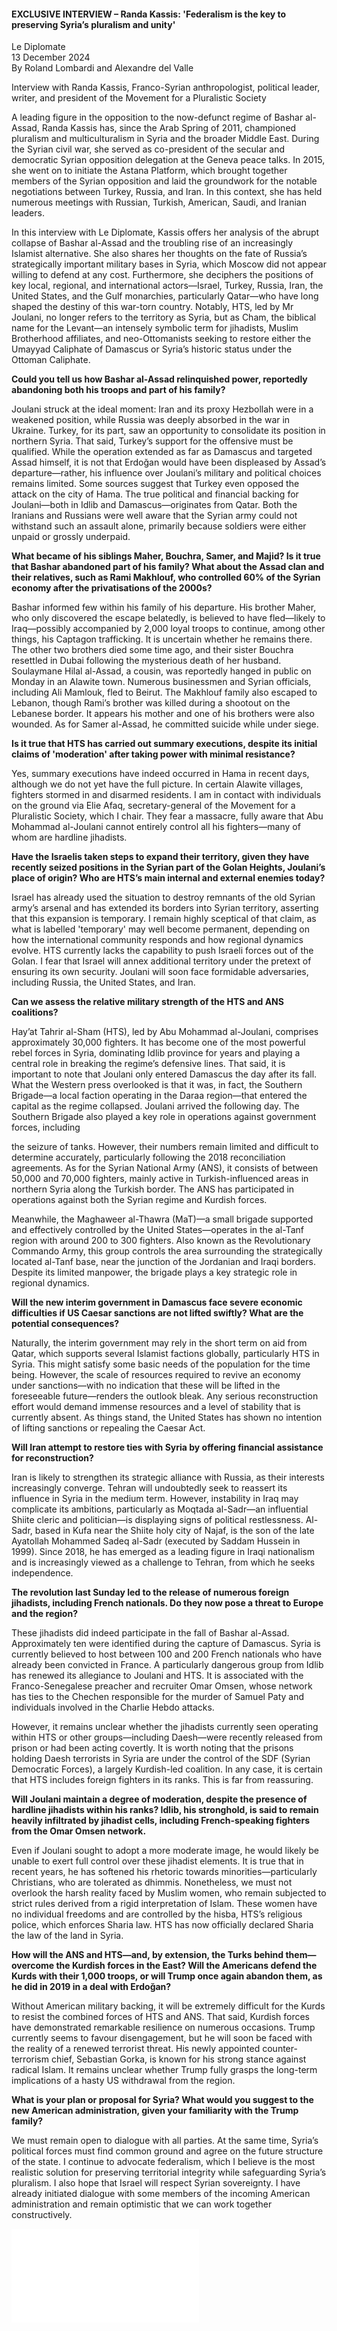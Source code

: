 <h4>EXCLUSIVE INTERVIEW – Randa Kassis: 'Federalism is the key to preserving Syria’s pluralism and unity'</h4>

Le Diplomate  
13 December 2024  
By Roland Lombardi and Alexandre del Valle

Interview with Randa Kassis, Franco-Syrian anthropologist, political leader, writer, and president of the Movement for a Pluralistic Society

A leading figure in the opposition to the now-defunct regime of Bashar al-Assad, Randa Kassis has, since the Arab Spring of 2011, championed pluralism and multiculturalism in Syria and the broader Middle East. During the Syrian civil war, she served as co-president of the secular and democratic Syrian opposition delegation at the Geneva peace talks. In 2015, she went on to initiate the Astana Platform, which brought together members of the Syrian opposition and laid the groundwork for the notable negotiations between Turkey, Russia, and Iran. In this context, she has held numerous meetings with Russian, Turkish, American, Saudi, and Iranian leaders.

In this interview with Le Diplomate, Kassis offers her analysis of the abrupt collapse of Bashar al-Assad and the troubling rise of an increasingly Islamist alternative. She also shares her thoughts on the fate of Russia’s strategically important military bases in Syria, which Moscow did not appear willing to defend at any cost. Furthermore, she deciphers the positions of key local, regional, and international actors—Israel, Turkey, Russia, Iran, the United States, and the Gulf monarchies, particularly Qatar—who have long shaped the destiny of this war-torn country. Notably, HTS, led by Mr Joulani, no longer refers to the territory as Syria, but as Cham, the biblical name for the Levant—an intensely symbolic term for jihadists, Muslim Brotherhood affiliates, and neo-Ottomanists seeking to restore either the Umayyad Caliphate of Damascus or Syria’s historic status under the Ottoman Caliphate.

<b>Could you tell us how Bashar al-Assad relinquished power, reportedly abandoning both his troops and part of his family?</b>

Joulani struck at the ideal moment: Iran and its proxy Hezbollah were in a weakened position, while Russia was deeply absorbed in the war in Ukraine. Turkey, for its part, saw an opportunity to consolidate its position in northern Syria. That said, Turkey’s support for the offensive must be qualified. While the operation extended as far as Damascus and targeted Assad himself, it is not that Erdoğan would have been displeased by Assad’s departure—rather, his influence over Joulani’s military and political choices remains limited. Some sources suggest that Turkey even opposed the attack on the city of Hama. The true political and financial backing for Joulani—both in Idlib and Damascus—originates from Qatar. Both the Iranians and Russians were well aware that the Syrian army could not withstand such an assault alone, primarily because soldiers were either unpaid or grossly underpaid.

<b>What became of his siblings Maher, Bouchra, Samer, and Majid? Is it true that Bashar abandoned part of his family? What about the Assad clan and their relatives, such as Rami Makhlouf, who controlled 60% of the Syrian economy after the privatisations of the 2000s?</b>

Bashar informed few within his family of his departure. His brother Maher, who only discovered the escape belatedly, is believed to have fled—likely to Iraq—possibly accompanied by 2,000 loyal troops to continue, among other things, his Captagon trafficking. It is uncertain whether he remains there. The other two brothers died some time ago, and their sister Bouchra resettled in Dubai following the mysterious death of her husband. Soulaymane Hilal al-Assad, a cousin, was reportedly hanged in public on Monday in an Alawite town. Numerous businessmen and Syrian officials, including Ali Mamlouk, fled to Beirut. The Makhlouf family also escaped to Lebanon, though Rami’s brother was killed during a shootout on the Lebanese border. It appears his mother and one of his brothers were also wounded. As for Samer al-Assad, he committed suicide while under siege.

<b>Is it true that HTS has carried out summary executions, despite its initial claims of 'moderation' after taking power with minimal resistance?</b>

Yes, summary executions have indeed occurred in Hama in recent days, although we do not yet have the full picture. In certain Alawite villages, fighters stormed in and disarmed residents. I am in contact with individuals on the ground via Elie Afaq, secretary-general of the Movement for a Pluralistic Society, which I chair. They fear a massacre, fully aware that Abu Mohammad al-Joulani cannot entirely control all his fighters—many of whom are hardline jihadists.

<b>Have the Israelis taken steps to expand their territory, given they have recently seized positions in the Syrian part of the Golan Heights, Joulani’s place of origin? Who are HTS’s main internal and external enemies today?</b>

Israel has already used the situation to destroy remnants of the old Syrian army’s arsenal and has extended its borders into Syrian territory, asserting that this expansion is temporary. I remain highly sceptical of that claim, as what is labelled 'temporary' may well become permanent, depending on how the international community responds and how regional dynamics evolve. HTS currently lacks the capability to push Israeli forces out of the Golan. I fear that Israel will annex additional territory under the pretext of ensuring its own security. Joulani will soon face formidable adversaries, including Russia, the United States, and Iran.

<b>Can we assess the relative military strength of the HTS and ANS coalitions?</b>

Hay’at Tahrir al-Sham (HTS), led by Abu Mohammad al-Joulani, comprises approximately 30,000 fighters. It has become one of the most powerful rebel forces in Syria, dominating Idlib province for years and playing a central role in breaking the regime’s defensive lines. That said, it is important to note that Joulani only entered Damascus the day after its fall. What the Western press overlooked is that it was, in fact, the Southern Brigade—a local faction operating in the Daraa region—that entered the capital as the regime collapsed. Joulani arrived the following day. The Southern Brigade also played a key role in operations against government forces, including

the seizure of tanks. However, their numbers remain limited and difficult to determine accurately, particularly following the 2018 reconciliation agreements. As for the Syrian National Army (ANS), it consists of between 50,000 and 70,000 fighters, mainly active in Turkish-influenced areas in northern Syria along the Turkish border. The ANS has participated in operations against both the Syrian regime and Kurdish forces.

Meanwhile, the Maghaweer al-Thawra (MaT)—a small brigade supported and effectively controlled by the United States—operates in the al-Tanf region with around 200 to 300 fighters. Also known as the Revolutionary Commando Army, this group controls the area surrounding the strategically located al-Tanf base, near the junction of the Jordanian and Iraqi borders. Despite its limited manpower, the brigade plays a key strategic role in regional dynamics.

<b>Will the new interim government in Damascus face severe economic difficulties if US Caesar sanctions are not lifted swiftly? What are the potential consequences?</b>

Naturally, the interim government may rely in the short term on aid from Qatar, which supports several Islamist factions globally, particularly HTS in Syria. This might satisfy some basic needs of the population for the time being. However, the scale of resources required to revive an economy under sanctions—with no indication that these will be lifted in the foreseeable future—renders the outlook bleak. Any serious reconstruction effort would demand immense resources and a level of stability that is currently absent. As things stand, the United States has shown no intention of lifting sanctions or repealing the Caesar Act.

<b>Will Iran attempt to restore ties with Syria by offering financial assistance for reconstruction?</b>

Iran is likely to strengthen its strategic alliance with Russia, as their interests increasingly converge. Tehran will undoubtedly seek to reassert its influence in Syria in the medium term. However, instability in Iraq may complicate its ambitions, particularly as Moqtada al-Sadr—an influential Shiite cleric and politician—is displaying signs of political restlessness. Al-Sadr, based in Kufa near the Shiite holy city of Najaf, is the son of the late Ayatollah Mohammed Sadeq al-Sadr (executed by Saddam Hussein in 1999). Since 2018, he has emerged as a leading figure in Iraqi nationalism and is increasingly viewed as a challenge to Tehran, from which he seeks independence.

<b>The revolution last Sunday led to the release of numerous foreign jihadists, including French nationals. Do they now pose a threat to Europe and the region?</b>

These jihadists did indeed participate in the fall of Bashar al-Assad. Approximately ten were identified during the capture of Damascus. Syria is currently believed to host between 100 and 200 French nationals who have already been convicted in France. A particularly dangerous group from Idlib has renewed its allegiance to Joulani and HTS. It is associated with the Franco-Senegalese preacher and recruiter Omar Omsen, whose network has ties to the Chechen responsible for the murder of Samuel Paty and individuals involved in the Charlie Hebdo attacks.

However, it remains unclear whether the jihadists currently seen operating within HTS or other groups—including Daesh—were recently released from prison or had been acting covertly. It is worth noting that the prisons holding Daesh terrorists in Syria are under the control of the SDF (Syrian Democratic Forces), a largely Kurdish-led coalition. In any case, it is certain that HTS includes foreign fighters in its ranks. This is far from reassuring.

<b>Will Joulani maintain a degree of moderation, despite the presence of hardline jihadists within his ranks? Idlib, his stronghold, is said to remain heavily infiltrated by jihadist cells, including French-speaking fighters from the Omar Omsen network.</b>

Even if Joulani sought to adopt a more moderate image, he would likely be unable to exert full control over these jihadist elements. It is true that in recent years, he has softened his rhetoric towards minorities—particularly Christians, who are tolerated as dhimmis. Nonetheless, we must not overlook the harsh reality faced by Muslim women, who remain subjected to strict rules derived from a rigid interpretation of Islam. These women have no individual freedoms and are controlled by the hisba, HTS’s religious police, which enforces Sharia law. HTS has now officially declared Sharia the law of the land in Syria.

<b>How will the ANS and HTS—and, by extension, the Turks behind them—overcome the Kurdish forces in the East? Will the Americans defend the Kurds with their 1,000 troops, or will Trump once again abandon them, as he did in 2019 in a deal with Erdoğan?</b>

Without American military backing, it will be extremely difficult for the Kurds to resist the combined forces of HTS and ANS. That said, Kurdish forces have demonstrated remarkable resilience on numerous occasions. Trump currently seems to favour disengagement, but he will soon be faced with the reality of a renewed terrorist threat. His newly appointed counter-terrorism chief, Sebastian Gorka, is known for his strong stance against radical Islam. It remains unclear whether Trump fully grasps the long-term implications of a hasty US withdrawal from the region.

<b>What is your plan or proposal for Syria? What would you suggest to the new American administration, given your familiarity with the Trump family?</b>

We must remain open to dialogue with all parties. At the same time, Syria’s political forces must find common ground and agree on the future structure of the state. I continue to advocate federalism, which I believe is the most realistic solution for preserving territorial integrity while safeguarding Syria’s pluralism. I also hope that Israel will respect Syrian sovereignty. I have already initiated dialogue with some members of the incoming American administration and remain optimistic that we can work together constructively.

![](8-LeDiplomate-12_2024.pdf)
<p></p>
